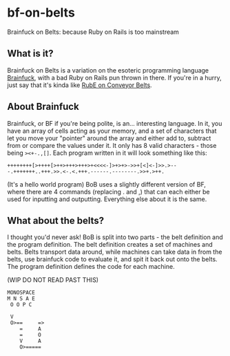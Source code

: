 # bf-on-belts
Brainfuck on Belts: because Ruby on Rails is too mainstream

## What is it?
Brainfuck on Belts is a variation on the esoteric programming language [Brainfuck](https://esolangs.org/wiki/Brainfuck), with a bad Ruby on Rails pun thrown in there. If you're in a hurry, just say that it's kinda like [RubE on Conveyor Belts](https://esolangs.org/wiki/RubE_On_Conveyor_Belts).

## About Brainfuck
Brainfuck, or BF if you're being polite, is an... interesting language. In it, you have an array of cells acting as your memory, and a set of characters that let you move your "pointer" around the array and either add to, subtract from or compare the values under it. It only has 8 valid characters - those being `><+-.,[]`. Each program written in it will look something like this:
```
++++++++[>++++[>++>+++>+++>+<<<<-]>+>+>->>+[<]<-]>>.>---.+++++++..+++.>>.<-.<.+++.------.--------.>>+.>++.
```
(It's a hello world program)
BoB uses a slightly different version of BF, where there are 4 commands (replacing . and ,) that can each either be used for inputting and outputting. Everything else about it is the same.

## What about the belts?
I thought you'd never ask!
BoB is split into two parts - the belt definition and the program definition. The belt definition creates a set of machines and belts. Belts transport data around, while machines can take data in from the belts, use brainfuck code to evaluate it, and spit it back out onto the belts. The program definition defines the code for each machine.

(WIP DO NOT READ PAST THIS)

```
MONOSPACE
M N S A E
 O O P C

 V
 O>==     =>
    =     A
    =     O
    V     A
    O>=====
```
